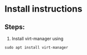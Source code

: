 # Install instructions

## Steps:

1. Install virt-manager using 
~~~
sudo apt install virt-manager
~~~

